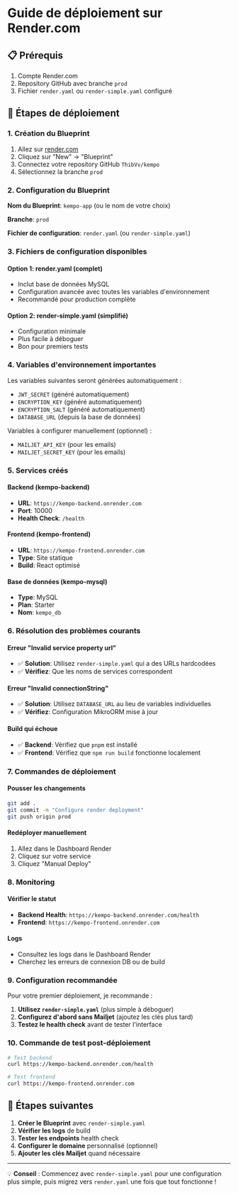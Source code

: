# Guide de déploiement sur Render.com

## 📋 Prérequis

1. Compte Render.com
2. Repository GitHub avec branche `prod`
3. Fichier `render.yaml` ou `render-simple.yaml` configuré

## 🚀 Étapes de déploiement

### 1. Création du Blueprint

1. Allez sur [render.com](https://render.com)
2. Cliquez sur "New" → "Blueprint"
3. Connectez votre repository GitHub `ThibVv/kempo`
4. Sélectionnez la branche `prod`

### 2. Configuration du Blueprint

**Nom du Blueprint**: `kempo-app` (ou le nom de votre choix)

**Branche**: `prod`

**Fichier de configuration**: `render.yaml` (ou `render-simple.yaml`)

### 3. Fichiers de configuration disponibles

#### Option 1: render.yaml (complet)
- Inclut base de données MySQL
- Configuration avancée avec toutes les variables d'environnement
- Recommandé pour production complète

#### Option 2: render-simple.yaml (simplifié)
- Configuration minimale
- Plus facile à déboguer
- Bon pour premiers tests

### 4. Variables d'environnement importantes

Les variables suivantes seront générées automatiquement :
- `JWT_SECRET` (généré automatiquement)
- `ENCRYPTION_KEY` (généré automatiquement)
- `ENCRYPTION_SALT` (généré automatiquement)
- `DATABASE_URL` (depuis la base de données)

Variables à configurer manuellement (optionnel) :
- `MAILJET_API_KEY` (pour les emails)
- `MAILJET_SECRET_KEY` (pour les emails)

### 5. Services créés

#### Backend (kempo-backend)
- **URL**: `https://kempo-backend.onrender.com`
- **Port**: 10000
- **Health Check**: `/health`

#### Frontend (kempo-frontend)
- **URL**: `https://kempo-frontend.onrender.com`
- **Type**: Site statique
- **Build**: React optimisé

#### Base de données (kempo-mysql)
- **Type**: MySQL
- **Plan**: Starter
- **Nom**: `kempo_db`

### 6. Résolution des problèmes courants

#### Erreur "Invalid service property url"
- ✅ **Solution**: Utilisez `render-simple.yaml` qui a des URLs hardcodées
- ✅ **Vérifiez**: Que les noms de services correspondent

#### Erreur "Invalid connectionString"
- ✅ **Solution**: Utilisez `DATABASE_URL` au lieu de variables individuelles
- ✅ **Vérifiez**: Configuration MikroORM mise à jour

#### Build qui échoue
- ✅ **Backend**: Vérifiez que `pnpm` est installé
- ✅ **Frontend**: Vérifiez que `npm run build` fonctionne localement

### 7. Commandes de déploiement

#### Pousser les changements
```bash
git add .
git commit -m "Configure render deployment"
git push origin prod
```

#### Redéployer manuellement
1. Allez dans le Dashboard Render
2. Cliquez sur votre service
3. Cliquez "Manual Deploy"

### 8. Monitoring

#### Vérifier le statut
- **Backend Health**: `https://kempo-backend.onrender.com/health`
- **Frontend**: `https://kempo-frontend.onrender.com`

#### Logs
- Consultez les logs dans le Dashboard Render
- Cherchez les erreurs de connexion DB ou de build

### 9. Configuration recommandée

Pour votre premier déploiement, je recommande :

1. **Utilisez `render-simple.yaml`** (plus simple à déboguer)
2. **Configurez d'abord sans Mailjet** (ajoutez les clés plus tard)
3. **Testez le health check** avant de tester l'interface

### 10. Commande de test post-déploiement

```bash
# Test backend
curl https://kempo-backend.onrender.com/health

# Test frontend
curl https://kempo-frontend.onrender.com
```

## 🎯 Étapes suivantes

1. **Créer le Blueprint** avec `render-simple.yaml`
2. **Vérifier les logs** de build
3. **Tester les endpoints** health check
4. **Configurer le domaine** personnalisé (optionnel)
5. **Ajouter les clés Mailjet** quand nécessaire

---

💡 **Conseil** : Commencez avec `render-simple.yaml` pour une configuration plus simple, puis migrez vers `render.yaml` une fois que tout fonctionne !
